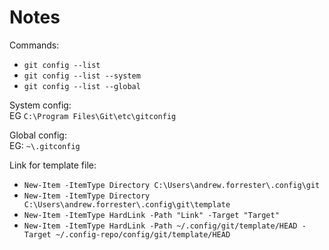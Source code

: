# Notes

Commands:

* `git config --list`
* `git config --list --system`
* `git config --list --global`

System config:  
EG `C:\Program Files\Git\etc\gitconfig`

Global config:  
EG: `~\.gitconfig`

Link for template file:

* `New-Item -ItemType Directory C:\Users\andrew.forrester\.config\git`
* `New-Item -ItemType Directory C:\Users\andrew.forrester\.config\git\template`
* `New-Item -ItemType HardLink -Path "Link" -Target "Target"`
* `New-Item -ItemType HardLink -Path ~/.config/git/template/HEAD -Target ~/.config-repo/config/git/template/HEAD`
